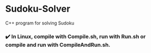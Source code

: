 # Sudoku-Solver
C++ program for solving Sudoku
### ✔️ In Linux, compile with Compile.sh, run with Run.sh or compile and run with CompileAndRun.sh.

